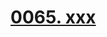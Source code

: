# [0065. xxx](https://github.com/tnotesjs/TNotes.react/tree/main/notes/0065.%20xxx)

<!-- region:toc -->



<!-- endregion:toc -->
